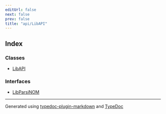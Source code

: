 ```yaml
---
editUrl: false
next: false
prev: false
title: "api/LibAPI"
---
```


## Index

### Classes

- [LibAPI](/obsidian-js-engine-plugin-docs/api/api/libapi/classes/libapi/)

### Interfaces

- [LibParsiNOM](/obsidian-js-engine-plugin-docs/api/api/libapi/interfaces/libparsinom/)

***

Generated using [typedoc-plugin-markdown](https://www.npmjs.com/package/typedoc-plugin-markdown) and [TypeDoc](https://typedoc.org/)
